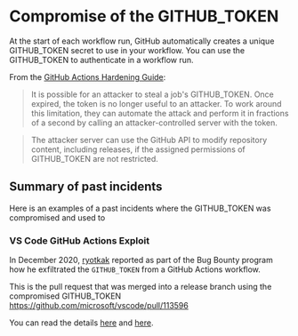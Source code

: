 # Compromise of the GITHUB_TOKEN

At the start of each workflow run, GitHub automatically creates a unique GITHUB_TOKEN secret to use in your workflow. You can use the GITHUB_TOKEN to authenticate in a workflow run.

From the [GitHub Actions Hardening Guide](https://docs.github.com/en/actions/security-guides/security-hardening-for-github-actions#stealing-the-jobs-github_token):

> It is possible for an attacker to steal a job's GITHUB_TOKEN. Once expired, the token is no longer useful to an attacker. To work around this limitation, they can automate the attack and perform it in fractions of a second by calling an attacker-controlled server with the token.

> The attacker server can use the GitHub API to modify repository content, including releases, if the assigned permissions of GITHUB_TOKEN are not restricted.

## Summary of past incidents

Here is an examples of a past incidents where the GITHUB_TOKEN was compromised and used to

### VS Code GitHub Actions Exploit

In December 2020, [ryotkak](https://twitter.com/ryotkak) reported as part of the Bug Bounty program how he exfiltrated the `GITHUB_TOKEN` from a GitHub Actions workflow.

This is the pull request that was merged into a release branch using the compromised GITHUB_TOKEN
https://github.com/microsoft/vscode/pull/113596

You can read the details [here](https://www.bleepingcomputer.com/news/security/heres-how-a-researcher-broke-into-microsoft-vs-codes-github/?&web_view=true) and [here](https://blog.ryotak.me/post/vscode-write-access/).
